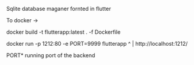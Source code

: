 Sqlite database maganer fornted in flutter

To docker ->

docker build -t flutterapp:latest . -f Dockerfile

docker run -p 1212:80 -e PORT=9999 flutterapp
                 ^
                 |
http://localhost:1212/


PORT* running port of the backend